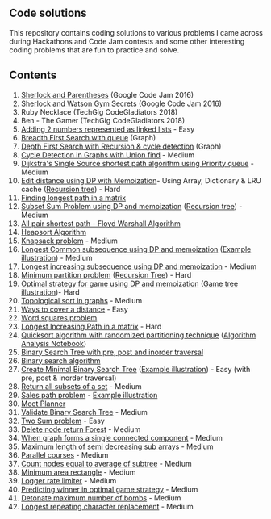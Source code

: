 ## Code solutions

This repository contains coding solutions to various problems I came across during Hackathons and Code Jam contests and some other interesting coding problems that are fun to practice and solve.

## Contents

1. [Sherlock and Parentheses](https://code.google.com/codejam/contest/5254487/dashboard#s=p0) (Google Code Jam 2016)
2. [Sherlock and Watson Gym Secrets](https://code.google.com/codejam/contest/5254487/dashboard#s=p1) (Google Code Jam 2016)
3. Ruby Necklace (TechGig CodeGladiators 2018)
4. Ben - The Gamer (TechGig CodeGladiators 2018)
5. [Adding 2 numbers represented as linked lists](add_two_numbers_linked_list.py) - Easy
6. [Breadth First Search with queue](breadth_first_search.py) (Graph)
7. [Depth First Search with Recursion & cycle detection](depth_first_search_graph.py) (Graph)
8. [Cycle Detection in Graphs with Union find](detect_cycle_with_union_find.py) - Medium
9. [Dijkstra's Single Source shortest path algorithm using Priority queue](dijkstras_shortest_path_algorithm.py) - Medium
10. [Edit distance using DP with Memoization](edit_distance.py)- Using Array, Dictionary & LRU cache ([Recursion tree](edit_distance_recursion_tree.png)) - Hard
11. [Finding longest path in a matrix](find_longest_path_in_matrix.py)
12. [Subset Sum Problem using DP and memoization](find_subset_adding_up_to_given_sum.py) ([Recursion tree](subset_sum_problem.png)) - Medium
13. [All pair shortest path - Floyd Warshall Algorithm](floyd_warshall_algorithm.py)
14. [Heapsort Algorithm](heapsort_algo.py)
15. [Knapsack problem](knapsack_problem.py) - Medium
16. [Longest Common subsequence using DP and memoization](longest_common_subsequence.py) ([Example illustration](LCS_example.png)) - Medium
17. [Longest increasing subsequence using DP and memoization](longest_increasing_subsequence.py) - Medium
18. [Minimum partition problem](minimum_partition_problem.py) ([Recursion Tree](min_partition_prob.png)) - Hard
19. [Optimal strategy for game using DP and memoization](optimal_strategy_for_a_game.py) ([Game tree illustration](Optimal_strategy_game_tree.png))- Hard
20. [Topological sort in graphs](topological_sort.py) - Medium
21. [Ways to cover a distance](ways_to_cover_a_distance.py) - Easy
22. [Word squares problem](word_squares_problem.py)
23. [Longest Increasing Path in a matrix](longest_increasing_path_in_matrix.py) - Hard
24. [Quicksort algorithm with randomized partitioning technique](quicksort.py) ([Algorithm Analysis Notebook](quicksort_algorithm_analysis.ipynb))
25. [Binary Search Tree with pre, post and inorder traversal](binary_search_tree.py)
26. [Binary search algorithm](binary_search.py)
27. [Create Minimal Binary Search Tree](create_minimal_BST.py) ([Example illustration](Minimum_BST.png)) - Easy (with pre, post & inorder traversal)
28. [Return all subsets of a set](find_all_subsets.py) - Medium
29. [Sales path problem](sales_path.py) - [Example illustration](sales_path_problem_example.png)
30. [Meet Planner](meet_planner.py)
31. [Validate Binary Search Tree](validate_binary_search_tree.py) - Medium
32. [Two Sum problem](two_sum.py) - Easy
33. [Delete node return Forest](delete_node_return_forest.py) - Medium
34. [When graph forms a single connected component](when_graph_forms_single_connected_component.py) - Medium
35. [Maximum length of semi decreasing sub arrays](max_length_semi_decreasing_subarray.py) - Medium
36. [Parallel courses](parallel_courses.py) - Medium
37. [Count nodes equal to average of subtree](count_nodes_equal_avg_subtree.py) - Medium
38. [Minimum area rectangle](minimum_area_rectangle.py) - Medium
39. [Logger rate limiter](logger_rate_limiter.py) - Medium
40. [Predicting winner in optimal game strategy](predict_winner_in_optimal_game_strategy.py) - Medium
41. [Detonate maximum number of bombs](detonate_max_bombs.py) - Medium
42. [Longest repeating character replacement](longest_repeating_character_replacement.py) - Medium
